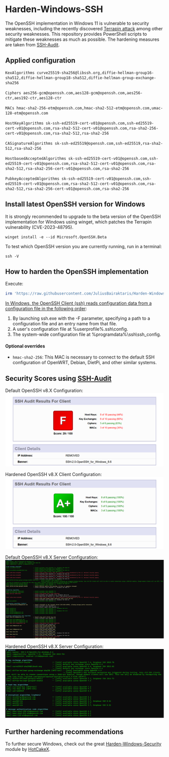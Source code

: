 # Harden-Windows-SSH

The OpenSSH implementation in Windows 11 is vulnerable to security weaknesses, including the recently discovered [Terrapin attack](https://nvd.nist.gov/vuln/detail/CVE-2023-48795) among other security weaknesses. This repository provides PowerShell scripts to mitigate these weaknesses as much as possible. The hardening measures are taken from [SSH-Audit](https://www.sshaudit.com/).

## Applied configuration
```
KexAlgorithms curve25519-sha256@libssh.org,diffie-hellman-group16-sha512,diffie-hellman-group18-sha512,diffie-hellman-group-exchange-sha256

Ciphers aes256-gcm@openssh.com,aes128-gcm@openssh.com,aes256-ctr,aes192-ctr,aes128-ctr

MACs hmac-sha2-256-etm@openssh.com,hmac-sha2-512-etm@openssh.com,umac-128-etm@openssh.com

HostKeyAlgorithms sk-ssh-ed25519-cert-v01@openssh.com,ssh-ed25519-cert-v01@openssh.com,rsa-sha2-512-cert-v01@openssh.com,rsa-sha2-256-cert-v01@openssh.com,rsa-sha2-512,rsa-sha2-256

CASignatureAlgorithms sk-ssh-ed25519@openssh.com,ssh-ed25519,rsa-sha2-512,rsa-sha2-256

HostbasedAcceptedAlgorithms sk-ssh-ed25519-cert-v01@openssh.com,ssh-ed25519-cert-v01@openssh.com,rsa-sha2-512-cert-v01@openssh.com,rsa-sha2-512,rsa-sha2-256-cert-v01@openssh.com,rsa-sha2-256

PubkeyAcceptedAlgorithms sk-ssh-ed25519-cert-v01@openssh.com,ssh-ed25519-cert-v01@openssh.com,rsa-sha2-512-cert-v01@openssh.com,rsa-sha2-512,rsa-sha2-256-cert-v01@openssh.com,rsa-sha2-256
```

## Install latest OpenSSH version for Windows

It is strongly recommended to upgrade to the beta version of the OpenSSH implementation for Windows using winget, which patches the Terrapin vulnerability (CVE-2023-48795).
```
winget install -e --id Microsoft.OpenSSH.Beta
```
To test which OpenSSH version you are currently running, run in a terminal:
```
ssh -V
```

## How to harden the OpenSSH implementation
Execute:
```powershell
irm 'https://raw.githubusercontent.com/JuliusBairaktaris/Harden-Windows-SSH/main/ConfigureOpenSSH.ps1' | iex
```

[In Windows, the OpenSSH Client (ssh) reads configuration data from a configuration file in the following order](https://learn.microsoft.com/en-us/windows-server/administration/openssh/openssh_server_configuration): 

1. By launching ssh.exe with the -F parameter, specifying a path to a configuration file and an entry name from that file.
2. A user's configuration file at %userprofile%\.ssh\config.
3. The system-wide configuration file at %programdata%\ssh\ssh_config.


#### Optional overrides
-  `hmac-sha2-256`: This MAC is necessary to connect to the default SSH configuration of OpenWRT, Debian, DietPi, and other similar systems.

## Security Scores using [SSH-Audit](https://www.sshaudit.com/)
Default OpenSSH v8.X Configuration: 
<img src="https://github.com/JuliusBairaktaris/Harden-Windows-SSH/blob/main/Images/Default_OpenSSHv8.png" alt="Default Windows OpenSSH v8 Client Score">

Hardened OpenSSH v8.X Client Configuration:
<img src="https://github.com/JuliusBairaktaris/Harden-Windows-SSH/blob/main/Images/Hardened_OpenSSHv8.png" alt="Hardend Windows OpenSSH v8 Client Score">

Default OpenSSH v8.X Server Configuration:
<img src="https://github.com/JuliusBairaktaris/Harden-Windows-SSH/blob/main/Images/Default_OpenSSHv8_Server.png" alt="Default Windows OpenSSH v8 Server Score">

Hardened OpenSSH v8.X Server Configuration:
<img src="https://github.com/JuliusBairaktaris/Harden-Windows-SSH/blob/main/Images/Hardened_OpenSSHv8_Server.png" alt="Hardend Windows OpenSSH v8 Server Score">




## Further hardening recommendations
To further secure Windows, check out the great [Harden-Windows-Security](https://github.com/HotCakeX/Harden-Windows-Security) module by [HotCakeX](https://github.com/HotCakeX/Harden-Windows-Security).
